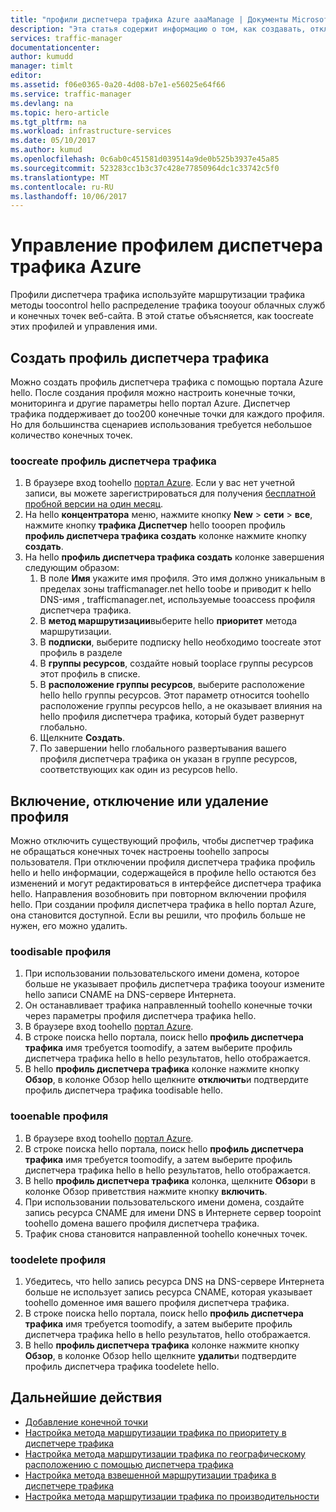 ```yaml
---
title: "профили диспетчера трафика Azure aaaManage | Документы Microsoft"
description: "Эта статья содержит информацию о том, как создавать, отключать, включать и удалять профиль диспетчера трафика Azure."
services: traffic-manager
documentationcenter: 
author: kumudd
manager: timlt
editor: 
ms.assetid: f06e0365-0a20-4d08-b7e1-e56025e64f66
ms.service: traffic-manager
ms.devlang: na
ms.topic: hero-article
ms.tgt_pltfrm: na
ms.workload: infrastructure-services
ms.date: 05/10/2017
ms.author: kumud
ms.openlocfilehash: 0c6ab0c451581d039514a9de0b525b3937e45a85
ms.sourcegitcommit: 523283cc1b3c37c428e77850964dc1c33742c5f0
ms.translationtype: MT
ms.contentlocale: ru-RU
ms.lasthandoff: 10/06/2017
---
```

# <a name="manage-an-azure-traffic-manager-profile"></a>Управление профилем диспетчера трафика Azure

Профили диспетчера трафика используйте маршрутизации трафика методы toocontrol hello распределение трафика tooyour облачных служб и конечных точек веб-сайта. В этой статье объясняется, как toocreate этих профилей и управления ими.

## <a name="create-a-traffic-manager-profile"></a>Создать профиль диспетчера трафика

Можно создать профиль диспетчера трафика с помощью портала Azure hello. После создания профиля можно настроить конечные точки, мониторинга и другие параметры hello портал Azure. Диспетчер трафика поддерживает до too200 конечные точки для каждого профиля. Но для большинства сценариев использования требуется небольшое количество конечных точек.

### <a name="toocreate-a-traffic-manager-profile"></a>toocreate профиль диспетчера трафика

1. В браузере вход toohello [портал Azure](http://portal.azure.com). Если у вас нет учетной записи, вы можете зарегистрироваться для получения [бесплатной пробной версии на один месяц](https://azure.microsoft.com/free/). 
2. На hello **концентратора** меню, нажмите кнопку **New** > **сети** > **все**, нажмите кнопку **трафика Диспетчер** hello tooopen профиль **профиль диспетчера трафика создать** колонке нажмите кнопку **создать**.
3. На hello **профиль диспетчера трафика создать** колонке завершения следующим образом:
    1. В поле **Имя** укажите имя профиля. Это имя должно уникальным в пределах зоны trafficmanager.net hello toobe и приводит к hello DNS-имя <name>, trafficmanager.net, используемые tooaccess профиля диспетчера трафика.
    2. В **метод маршрутизации**выберите hello **приоритет** метода маршрутизации.
    3. В **подписки**, выберите подписку hello необходимо toocreate этот профиль в разделе
    4. В **группы ресурсов**, создайте новый tooplace группы ресурсов этот профиль в списке.
    5. В **расположение группы ресурсов**, выберите расположение hello hello группы ресурсов. Этот параметр относится toohello расположение группы ресурсов hello, а не оказывает влияния на hello профиля диспетчера трафика, который будет развернут глобально.
    6. Щелкните **Создать**.
    7. По завершении hello глобального развертывания вашего профиля диспетчера трафика он указан в группе ресурсов, соответствующих как один из ресурсов hello.

## <a name="disable-enable-or-delete-a-profile"></a>Включение, отключение или удаление профиля

Можно отключить существующий профиль, чтобы диспетчер трафика не обращаться конечных точек настроены toohello запросы пользователя. При отключении профиля диспетчера трафика профиль hello и hello информации, содержащейся в профиле hello остаются без изменений и могут редактироваться в интерфейсе диспетчера трафика hello.  Направления возобновить при повторном включении профиля hello. При создании профиля диспетчера трафика в hello портал Azure, она становится доступной. Если вы решили, что профиль больше не нужен, его можно удалить.

### <a name="toodisable-a-profile"></a>toodisable профиля

1. При использовании пользовательского имени домена, которое больше не указывает профиль диспетчера трафика tooyour измените hello записи CNAME на DNS-сервере Интернета.
2. Он останавливает трафика направленный toohello конечные точки через параметры профиля диспетчера трафика hello.
3. В браузере вход toohello [портал Azure](http://portal.azure.com).
2. В строке поиска hello портала, поиск hello **профиль диспетчера трафика** имя требуется toomodify, а затем выберите профиль диспетчера трафика hello в hello результатов, hello отображается.
3. В hello **профиль диспетчера трафика** колонке нажмите кнопку **Обзор**, в колонке Обзор hello щелкните **отключить**и подтвердите профиль диспетчера трафика toodisable hello.

### <a name="tooenable-a-profile"></a>tooenable профиля

1. В браузере вход toohello [портал Azure](http://portal.azure.com).
2. В строке поиска hello портала, поиск hello **профиль диспетчера трафика** имя требуется toomodify, а затем выберите профиль диспетчера трафика hello в hello результатов, hello отображается.
3. В hello **профиль диспетчера трафика** колонка, щелкните **Обзор**и в колонке Обзор приветствия нажмите кнопку **включить**.
5. При использовании пользовательского имени домена, создайте запись ресурса CNAME для имени DNS в Интернете сервер toopoint toohello домена вашего профиля диспетчера трафика.
6. Трафик снова становится направленной toohello конечных точек.

### <a name="toodelete-a-profile"></a>toodelete профиля

1. Убедитесь, что hello запись ресурса DNS на DNS-сервере Интернета больше не использует запись ресурса CNAME, которая указывает toohello доменное имя вашего профиля диспетчера трафика.
2. В строке поиска hello портала, поиск hello **профиль диспетчера трафика** имя требуется toomodify, а затем выберите профиль диспетчера трафика hello в hello результатов, hello отображается.
3. В hello **профиль диспетчера трафика** колонке нажмите кнопку **Обзор**, в колонке Обзор hello щелкните **удалить**и подтвердите профиль диспетчера трафика toodelete hello.

## <a name="next-steps"></a>Дальнейшие действия

* [Добавление конечной точки](traffic-manager-endpoints.md)
* [Настройка метода маршрутизации трафика по приоритету в диспетчере трафика](traffic-manager-configure-priority-routing-method.md)
* [Настройка метода маршрутизации трафика по географическому расположению с помощью диспетчера трафика](traffic-manager-configure-geographic-routing-method.md) 
* [Настройка метода взвешенной маршрутизации трафика в диспетчере трафика](traffic-manager-configure-weighted-routing-method.md)
* [Настройка метода маршрутизации трафика по производительности](traffic-manager-configure-performance-routing-method.md)

